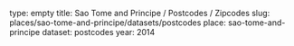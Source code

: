 type: empty
title: Sao Tome and Principe / Postcodes / Zipcodes
slug: places/sao-tome-and-principe/datasets/postcodes
place: sao-tome-and-principe
dataset: postcodes
year: 2014
